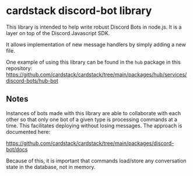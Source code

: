 # cardstack discord-bot library

This library is intended to help write robust Discord Bots in node.js. It is a layer on top of the Discord Javascript SDK.

It allows implementation of new message handlers by simply adding a new file.

One example of using this library can be found in the `hub` package in this repository:
  https://github.com/cardstack/cardstack/tree/main/packages/hub/services/discord-bots/hub-bot

## Notes

Instances of bots made with this library are able to collaborate with each other so that only one bot of a given type is
processing commands at a time. This facilitates deploying without losing messages. The approach is documented here:

https://github.com/cardstack/cardstack/tree/main/packages/discord-bot/docs

Because of this, it is important that commands load/store any conversation state in the database, not in memory.

